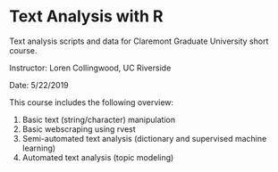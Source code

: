 # Text Analysis with R
Text analysis scripts and data for Claremont Graduate University short course.

Instructor: Loren Collingwood, UC Riverside

Date: 5/22/2019

This course includes the following overview:

1) Basic text (string/character) manipulation
2) Basic webscraping using rvest
3) Semi-automated text analysis (dictionary and supervised machine learning)
4) Automated text analysis (topic modeling)
